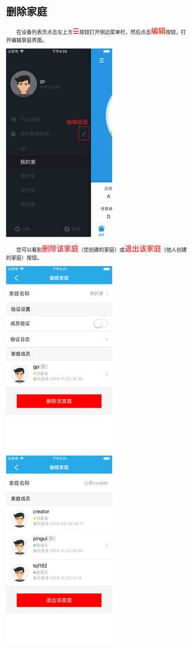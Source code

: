 # 删除家庭

&emsp;&emsp;在设备列表页点击左上方<font style='color:#ff0000;font-size:20px'>☰</font>按钮打开侧边菜单栏，然后点击<font style='color:#ff0000;font-size:20px'>编辑</font>按钮，打开编辑家庭界面。

<img src="../images/home/编辑家庭.png" width = "290" height = "515">

&emsp;&emsp;您可以看到<font style='color:#ff0000;font-size:20px'>删除该家庭</font>（您创建的家庭）或<font style='color:#ff0000;font-size:20px'>退出该家庭</font>（他人创建的家庭）按钮。

<img src="../images/home/删除家庭.png" width = "290" height = "515">

<img src="../images/home/退出家庭.png" width = "290" height = "515">
